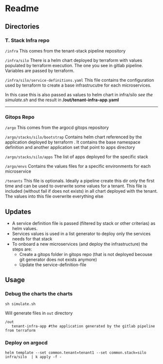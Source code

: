 # Readme


## Directories

### T. Stack Infra repo

`/infra` This comes from the tenant-stack pipeline repository

`/infra/silo`  There is a helm chart deployed by terraform with values populated by terraform execution.
The one you see in gitlab pipeline.
Variables are passed by terraform.

`/infra/silo/service-definitions.yaml` This file contains the configuration used by terraform to create a base infrastrucutre
for each microservices.

In this case this is also passed as values to helm chart in infra/silo
*see the simulate.sh* and the result in **/out/tenant-infra-app.yaml**

----

### Gitops Repo

`/argo`  This comes from the argocd gitops repository

`/argo/stacks/silo/bootstrap` Contains helm chart referenced by the application deployed by terraform . 
It contains the base namespace definition and another application set that point to apps directory

`/argo/stacks/silo/apps` The list of apps deployed for the specific stack

`/argo/envs` Contains the values files for a specific environments for each microservice

`/tenants` This file is optionals. Ideally a pipeline create this dir only  the first time and can be used to overwrite some values for a tenant. This file is included (without fail if does not exists) in all chart deployed with the tenant. The values into this file overwrite everything else


## Updates
- A service definition file is passed (filtered by stack or other criterias) as helm values. 
- Services values is used in a list generator to deploy only the services needs for that stack 
- To onboard a new microservices (and deploy the infrastructure) the steps are: 
  - Create a gitops folder in gitops repo (that is not deployed becouse git generator does not exists anymore)
  - Update the service-definition-file

## Usage

### Debug the charts the charts
```
sh simulate.sh 
```
Will generate files  in `out` directory 

```
/out
   tenant-infra-app #the application generated by the gitlab pipeline from terraform
```

### Deploy on argocd 

```
helm template --set common.tenant=tenant1 --set common.stack=silo  infra/silo  | k apply -f -
```


